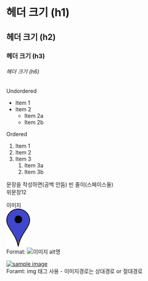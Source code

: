 # 헤더 크기 (h1)
## 헤더 크기 (h2)

### 헤더 크기 (h3)

###### 헤더 크기 (h6)


Undordered
* Item 1
* Item 2
  * Item 2a
  * Item 2b

Ordered
1. Item 1
1. Item 2
1. Item 3
   1. Item 3a
   2. Item 3b

문장을 작성하면(공백 안둠)
빈 줄이(스페이스둘)  
위문장12


이미지  
![블루](/images/map-marker-blue.png)  
Format: ![이미지 alt명](url링크)

<a href="#"><img src="https://github.com/jm0330/test2/images/map-marker-gray.png" width="300px" alt="sample image"></a>  
Foramt: img 태그 사용 - 이미지경로는 상대경로 or 절대경로
